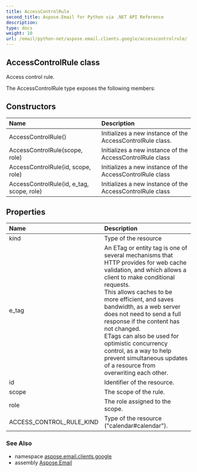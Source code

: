 ```yaml
---
title: AccessControlRule
second_title: Aspose.Email for Python via .NET API Reference
description: 
type: docs
weight: 10
url: /email/python-net/aspose.email.clients.google/accesscontrolrule/
---
```


## AccessControlRule class

Access control rule.

The AccessControlRule type exposes the following members:
## Constructors
| Name | Description |
| :- | :- |
|AccessControlRule()|Initializes a new instance of the AccessControlRule class.|
|AccessControlRule(scope, role)|Initializes a new instance of the AccessControlRule class|
|AccessControlRule(id, scope, role)|Initializes a new instance of the AccessControlRule class|
|AccessControlRule(id, e_tag, scope, role)|Initializes a new instance of the AccessControlRule class|
## Properties
| Name | Description |
| :- | :- |
|kind|Type of the resource|
|e_tag|An ETag or entity tag is one of several mechanisms that HTTP provides for web cache validation, and which allows a client to make conditional requests. <br/>            This allows caches to be more efficient, and saves bandwidth, as a web server does not need to send a full response if the content has not changed. <br/>            ETags can also be used for optimistic concurrency control, as a way to help prevent simultaneous updates of a resource from overwriting each other.|
|id|Identifier of the resource.|
|scope|The scope of the rule.|
|role|The role assigned to the scope.|
|ACCESS_CONTROL_RULE_KIND|Type of the resource ("calendar#calendar").|

### See Also

* namespace [aspose.email.clients.google](/email/python-net/aspose.email.clients.google/)
* assembly [Aspose.Email](/slides/python-net/)

